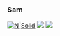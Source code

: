 ### Sam

[![N|Solid](https://img.shields.io/badge/-Samuel%20Ximenes-blue?style=flat-square&labelColor=blue&logo=linkedin&logoColor=white&link=https://www.linkedin.com/in/samuel-ximenes-0a16a7175/)](https://www.linkedin.com/in/samuel-ximenes-0a16a7175/)
[![](https://img.shields.io/badge/-bewhalewell@gmail.com-red?style=flat-square&labelColor=red&logo=gmail&logoColor=white&link=http://link%3Dmailto:bewhalewell@gmail.com/)](http://link%3Dmailto:bewhalewell@gmail.com/)
[![](https://img.shields.io/badge/-@samuelximeness-e1306c?style=flat-square&labelColor=e1306c&logo=instagram&logoColor=white&link=https://www.instagram.com/samximeness/)](https://www.instagram.com/samximeness/)


